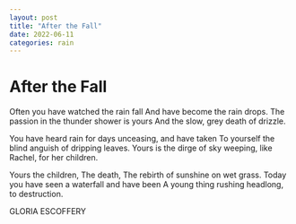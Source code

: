 ```yaml
---
layout: post
title: "After the Fall"
date: 2022-06-11
categories: rain
---
```


# After the Fall

Often you have watched the rain fall
And have become the rain drops.
The passion in the thunder shower is yours
And the slow, grey death of drizzle.

You have heard rain for days unceasing, and have taken
To yourself the blind anguish of dripping leaves.
Yours is the dirge of sky weeping, like Rachel, for her children.

Yours the children,
The death,
The rebirth of sunshine on wet grass.
Today you have seen a waterfall and have been
A young thing rushing headlong, to destruction.

GLORIA ESCOFFERY
